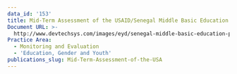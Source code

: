 ```yaml
---
data_id: '153'
title: Mid-Term Assessment of the USAID/Senegal Middle Basic Education Program
Document URL: >-
  http://www.devtechsys.com/images/eyd/senegal-middle-basic-education-program-mid-term-assessment.pdf
Practice Area:
  - Monitoring and Evaluation
  - 'Education, Gender and Youth'
publications_slug: Mid-Term-Assessment-of-the-USA
---
```

